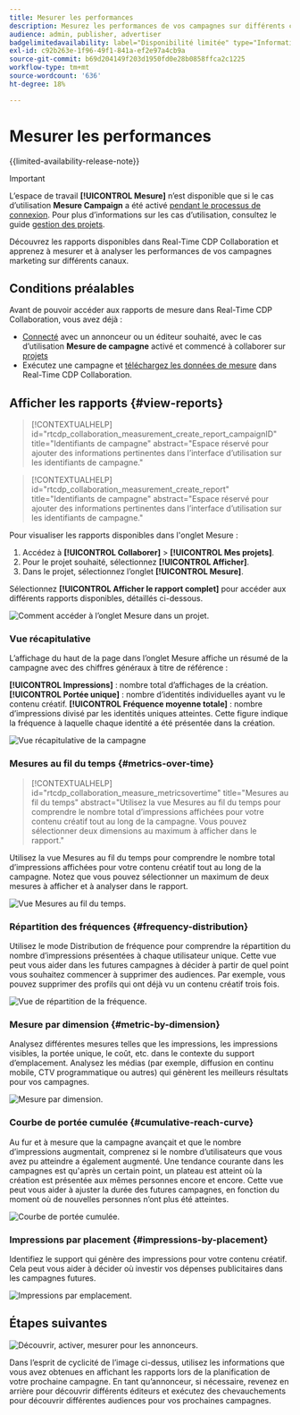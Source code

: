 ```yaml
---
title: Mesurer les performances
description: Mesurez les performances de vos campagnes sur différents canaux. Découvrez comment utiliser et interpréter divers rapports.
audience: admin, publisher, advertiser
badgelimitedavailability: label="Disponibilité limitée" type="Informative" url="https://helpx.adobe.com/fr/legal/product-descriptions/real-time-customer-data-platform-collaboration.html newtab=true"
exl-id: c92b263e-1f96-49f1-841a-ef2e97a4cb9a
source-git-commit: b69d204149f203d1950fd0e28b0858ffca2c1225
workflow-type: tm+mt
source-wordcount: '636'
ht-degree: 18%

---
```


# Mesurer les performances

{{limited-availability-release-note}}

>[!IMPORTANT]
>
>L’espace de travail **[!UICONTROL Mesure]** n’est disponible que si le cas d’utilisation **Mesure Campaign** a été activé [pendant le processus de connexion](../connect/establishing-connections.md#connection-settings). Pour plus d’informations sur les cas d’utilisation, consultez le guide [gestion des projets](./manage-projects.md#project-use-cases).

Découvrez les rapports disponibles dans Real-Time CDP Collaboration et apprenez à mesurer et à analyser les performances de vos campagnes marketing sur différents canaux.

## Conditions préalables

Avant de pouvoir accéder aux rapports de mesure dans Real-Time CDP Collaboration, vous avez déjà :

* [Connecté](/help/guide/connect/establishing-connections.md) avec un annonceur ou un éditeur souhaité, avec le cas d’utilisation **Mesure de campagne** activé et commencé à collaborer sur [projets](/help/guide/collaborate/manage-projects.md)
* Exécutez une campagne et [téléchargez les données de mesure](/help/guide/setup/onboard-measurement-data.md) dans Real-Time CDP Collaboration.

<!--

## Create a report {#create-report}

Hidden until functionality is live. At that point, move the contextualhelp from below into this section. 

The syntax rtcdp_collaboration_measurement_create_report is currently implemented in the UI. However, a preference would be to imlement the other contextualhelp ID from below instead, since that explicitly includes campaignID in the syntax. Need to sync up with UI team. More details in CORE-116991.

-->

## Afficher les rapports {#view-reports}

>[!CONTEXTUALHELP]
>id="rtcdp_collaboration_measurement_create_report_campaignID"
>title="Identifiants de campagne"
>abstract="Espace réservé pour ajouter des informations pertinentes dans l’interface d’utilisation sur les identifiants de campagne."

>[!CONTEXTUALHELP]
>id="rtcdp_collaboration_measurement_create_report"
>title="Identifiants de campagne"
>abstract="Espace réservé pour ajouter des informations pertinentes dans l’interface d’utilisation sur les identifiants de campagne."

Pour visualiser les rapports disponibles dans l&#39;onglet Mesure :

1. Accédez à **[!UICONTROL Collaborer]** > **[!UICONTROL Mes projets]**.
2. Pour le projet souhaité, sélectionnez **[!UICONTROL Afficher]**.
3. Dans le projet, sélectionnez l’onglet **[!UICONTROL Mesure]**.

Sélectionnez **[!UICONTROL Afficher le rapport complet]** pour accéder aux différents rapports disponibles, détaillés ci-dessous.

![Comment accéder à l’onglet Mesure dans un projet ](/help/assets/collaborate/measure/measurement.gif).

### Vue récapitulative

L’affichage du haut de la page dans l’onglet Mesure affiche un résumé de la campagne avec des chiffres généraux à titre de référence :

**[!UICONTROL Impressions]** : nombre total d’affichages de la création.
**[!UICONTROL Portée unique]** : nombre d’identités individuelles ayant vu le contenu créatif.
**[!UICONTROL Fréquence moyenne totale]** : nombre d’impressions divisé par les identités uniques atteintes. Cette figure indique la fréquence à laquelle chaque identité a été présentée dans la création.

![Vue récapitulative de la campagne](/help/assets/collaborate/measure/campaign-summary.png)

### Mesures au fil du temps {#metrics-over-time}

>[!CONTEXTUALHELP]
>id="rtcdp_collaboration_measure_metricsovertime"
>title="Mesures au fil du temps"
>abstract="Utilisez la vue Mesures au fil du temps pour comprendre le nombre total d’impressions affichées pour votre contenu créatif tout au long de la campagne. Vous pouvez sélectionner deux dimensions au maximum à afficher dans le rapport."

Utilisez la vue Mesures au fil du temps pour comprendre le nombre total d’impressions affichées pour votre contenu créatif tout au long de la campagne. Notez que vous pouvez sélectionner un maximum de deux mesures à afficher et à analyser dans le rapport.

![Vue Mesures au fil du temps.](/help/assets/collaborate/measure/metrics-over-time.png)

### Répartition des fréquences {#frequency-distribution}

Utilisez le mode Distribution de fréquence pour comprendre la répartition du nombre d’impressions présentées à chaque utilisateur unique. Cette vue peut vous aider dans les futures campagnes à décider à partir de quel point vous souhaitez commencer à supprimer des audiences. Par exemple, vous pouvez supprimer des profils qui ont déjà vu un contenu créatif trois fois.

![Vue de répartition de la fréquence.](/help/assets/collaborate/measure/frequency-distribution.gif)

### Mesure par dimension {#metric-by-dimension}

Analysez différentes mesures telles que les impressions, les impressions visibles, la portée unique, le coût, etc. dans le contexte du support d’emplacement. Analysez les médias (par exemple, diffusion en continu mobile, CTV programmatique ou autres) qui génèrent les meilleurs résultats pour vos campagnes.

![Mesure par dimension.](/help/assets/collaborate/measure/metric-by-dimension.png)

### Courbe de portée cumulée {#cumulative-reach-curve}

Au fur et à mesure que la campagne avançait et que le nombre d’impressions augmentait, comprenez si le nombre d’utilisateurs que vous avez pu atteindre a également augmenté. Une tendance courante dans les campagnes est qu&#39;après un certain point, un plateau est atteint où la création est présentée aux mêmes personnes encore et encore. Cette vue peut vous aider à ajuster la durée des futures campagnes, en fonction du moment où de nouvelles personnes n’ont plus été atteintes.

![Courbe de portée cumulée.](/help/assets/collaborate/measure/cumulative-reach-curve.png)

### Impressions par placement {#impressions-by-placement}

Identifiez le support qui génère des impressions pour votre contenu créatif. Cela peut vous aider à décider où investir vos dépenses publicitaires dans les campagnes futures.

![Impressions par emplacement.](/help/assets/collaborate/measure/impressions-by-placement.png)

## Étapes suivantes

![Découvrir, activer, mesurer pour les annonceurs.](/help/assets/end-to-end-workflow/discover-activate-measure.png)

Dans l’esprit de cyclicité de l’image ci-dessus, utilisez les informations que vous avez obtenues en affichant les rapports lors de la planification de votre prochaine campagne. En tant qu’annonceur, si nécessaire, revenez en arrière pour découvrir différents éditeurs et exécutez des chevauchements pour découvrir différentes audiences pour vos prochaines campagnes.
